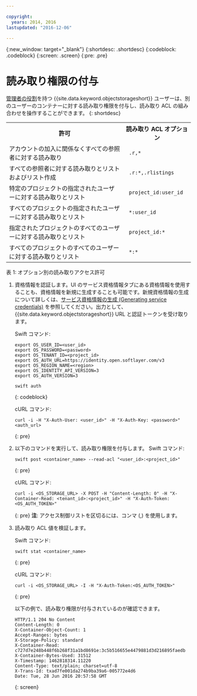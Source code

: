 ```yaml
---

copyright:
  years: 2014, 2016
lastupdated: "2016-12-06"

---
```

{:new_window: target="_blank"}
{:shortdesc: .shortdesc}
{:codeblock: .codeblock}
{:screen: .screen}
{:pre: .pre}


# 読み取り権限の付与 

[管理者の役割](/docs/services/ObjectStorage/os_access_types.html)を持つ {{site.data.keyword.objectstorageshort}} ユーザーは、別のユーザーのコンテナーに対する読み取り権限を付与し、読み取り ACL の組み合わせを操作することができます。
{: shortdesc}

<table>
  <tr>
    <th> 許可 </th>
    <th> 読み取り ACL オプション </th>
  </tr>
  <tr>
    <td> アカウントの加入に関係なくすべての参照者に対する読み取り</td>
    <td> <code> .r,&#42;  </code> </td>
  </tr>
  <tr>
    <td> すべての参照者に対する読み取りとリストおよびリスト作成 </td>
    <td> <code> .r:&#42;,.rlistings </code> </td>
  </tr>
  <tr>
    <td> 特定のプロジェクトの指定されたユーザーに対する読み取りとリスト </td>
    <td> <code> project_id:user_id </code> </td>
  </tr>
  <tr>
    <td> すべてのプロジェクトの指定されたユーザーに対する読み取りとリスト </td>
    <td> <code> &#42;:user_id </code> </td>
  </tr>
  <tr>
    <td> 指定されたプロジェクトのすべてのユーザーに対する読み取りとリスト</td>
    <td> <code> project_id:&#42; </code> </td>
  </tr>
  <tr>
    <td> すべてのプロジェクトのすべてのユーザーに対する読み取りとリスト</td>
    <td> <code> &#42;:&#42; </code> </td>
  </tr>
</table>

表 1: オプション別の読み取りアクセス許可



1. 資格情報を認証します。UI のサービス資格情報タブにある資格情報を使用することも、資格情報を新規に生成することも可能です。新規資格情報の生成について詳しくは、[サービス資格情報の生成 (Generating service credentials)](/docs/services/ObjectStorage/os_credentials.html) を参照してください。出力として、{{site.data.keyword.objectstorageshort}} URL と認証トークンを受け取ります。

    Swift コマンド:

    ```
    export OS_USER_ID=<user_id>
    export OS_PASSWORD=<password>
    export OS_TENANT_ID=<project_id>
    export OS_AUTH_URL=https://identity.open.softlayer.com/v3
    export OS_REGION_NAME=<region>
    export OS_IDENTITY_API_VERSION=3
    export OS_AUTH_VERSION=3

    swift auth
    ```
    {: codeblock}

    cURL コマンド:

    ```
    curl -i -H "X-Auth-User: <user_id>" -H "X-Auth-Key: <password>" <auth_url>
    ```
    {: pre}

2. 以下のコマンドを実行して、読み取り権限を付与します。
    Swift コマンド:

    ```
    swift post <container_name> --read-acl "<user_id>:<project_id>"
    ```
    {: pre}

    cURL コマンド:

    ```
    curl -i <OS_STORAGE_URL> -X POST -H "Content-Length: 0" -H "X-Container-Read: <tenant_id>:<project_id>" -H "X-Auth-Token: <OS_AUTH_TOKEN>"
    ```
    {: pre}
    **注**: アクセス制御リストを区切るには、コンマ (,) を使用します。


3. 読み取り ACL 値を検証します。

    Swift コマンド:

    ```
    swift stat <container_name>
    ```
    {: pre}

    cURL コマンド:

    ```
    curl -i <OS_STORAGE_URL> -I -H "X-Auth-Token:<OS_AUTH_TOKEN>"
    ```
    {: pre}

    以下の例で、読み取り権限が付与されているのが確認できます。

    ```
    HTTP/1.1 204 No Content
    Content-Length: 0
    X-Container-Object-Count: 1
    Accept-Ranges: bytes
    X-Storage-Policy: standard
    X-Container-Read: c727d7e248b448f6b268f31a1bd8691e:3c5b516655e4479881d3d216895faedb
    X-Container-Bytes-Used: 31512
    X-Timestamp: 1462818314.11220
    Content-Type: text/plain; charset=utf-8
    X-Trans-Id: txad7fe001da274b9ba39a6-005772e4d6
    Date: Tue, 28 Jun 2016 20:57:58 GMT
    ```
    {: screen}
